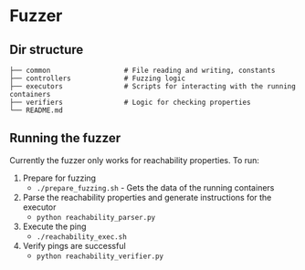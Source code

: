 # Fuzzer

## Dir structure 

    ├── common                  # File reading and writing, constants
    ├── controllers             # Fuzzing logic
    ├── executors               # Scripts for interacting with the running containers
    ├── verifiers               # Logic for checking properties
    └── README.md
    
## Running the fuzzer

Currently the fuzzer only works for reachability properties. To run:

1. Prepare for fuzzing
    * `./prepare_fuzzing.sh` - Gets the data of the running containers
2. Parse the reachability properties and generate instructions for the executor
    * `python reachability_parser.py`
3. Execute the ping
    * `./reachability_exec.sh`
4. Verify pings are successful
    * `python reachability_verifier.py`